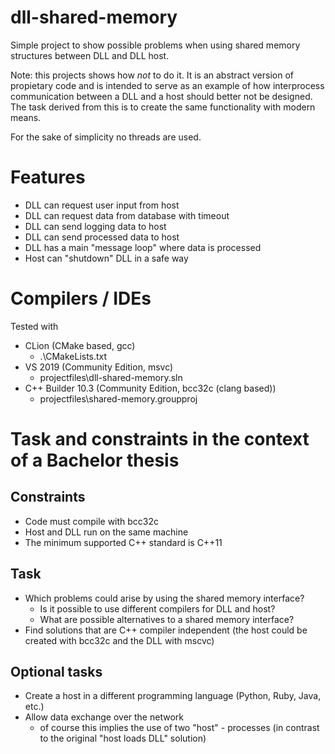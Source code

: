 # dll-shared-memory
Simple project to show possible problems when using shared memory structures between DLL and DLL host.

Note: this projects shows how *not* to do it. It is an abstract version of propietary code and is intended to serve as an example of how interprocess communication between a DLL and a host should better not be designed. The task derived from this is to create the same functionality with modern means. 

For the sake of simplicity no threads are used.

# Features

* DLL can request user input from host
* DLL can request data from database with timeout
* DLL can send logging data to host
* DLL can send processed data to host
* DLL has a main "message loop" where data is processed
* Host can "shutdown" DLL in a safe way

# Compilers / IDEs

Tested with
* CLion (CMake based, gcc)
  * .\CMakeLists.txt
* VS 2019 (Community Edition, msvc)
  * projectfiles\dll-shared-memory.sln
* C++ Builder 10.3 (Community Edition, bcc32c (clang based))
  * projectfiles\shared-memory.groupproj

# Task and constraints in the context of a Bachelor thesis

## Constraints

* Code must compile with bcc32c
* Host and DLL run on the same machine
* The minimum supported C++ standard is C++11

## Task

* Which problems could arise by using the shared memory interface?
  * Is it possible to use different compilers for DLL and host?
  * What are possible alternatives to a shared memory interface?
* Find solutions that are C++ compiler independent (the host could be created with bcc32c and the DLL with mscvc)

## Optional tasks

* Create a host in a different programming language (Python, Ruby, Java, etc.)
* Allow data exchange over the network
  * of course this implies the use of two "host" - processes (in contrast to the original "host loads DLL" solution)

